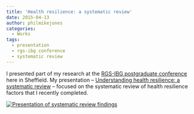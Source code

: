 ```yaml
---
title: 'Health resilience: a systematic review'
date: 2015-04-13
author: philmikejones
categories:
  - Works
tags:
  - presentation
  - rgs-ibg conference
  - systematic review
---
```


I presented part of my research at the [RGS-IBG postgraduate conference](https://www.sheffield.ac.uk/geography/phd/conference) here in Sheffield. My presentation &#8211; [Understanding health resilience: a systematic review](http://prezi.com/9nq97hmwwdcn/?utm_campaign=share&utm_medium=copy&rc=ex0share) &#8211; focused on the systematic review of health resilience factors that I recently completed.

[<img class=" size-full wp-image-1648 aligncenter" src="https://i2.wp.com/philmikejones.me/wp-content/uploads/2015/04/systematic-review-presentation.png?fit=600%2C464" alt="Presentation of systematic review findings" srcset="https://i0.wp.com/philmikejones.me/wp-content/uploads/2015/04/systematic-review-presentation.png?w=600 600w, https://i0.wp.com/philmikejones.me/wp-content/uploads/2015/04/systematic-review-presentation.png?resize=300%2C232 300w" sizes="(max-width: 600px) 100vw, 600px" data-recalc-dims="1" />](http://prezi.com/9nq97hmwwdcn/?utm_campaign=share&utm_medium=copy&rc=ex0share)